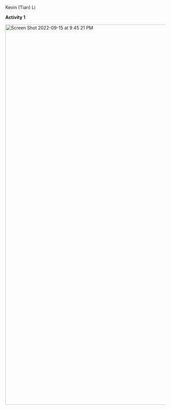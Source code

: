 Kevin (Tian) Li

**Activity 1**

<img width="1192" alt="Screen Shot 2022-09-15 at 9 45 21 PM" src="https://user-images.githubusercontent.com/99038613/190539628-67f2b9a7-eb80-4560-b5fa-20ed5d133a89.png">
